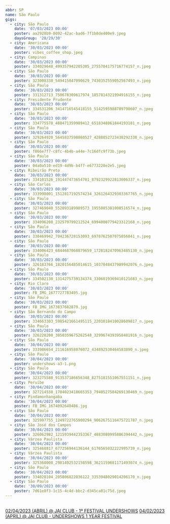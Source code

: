 ```yaml
---
abbr: SP
name: São Paulo
gigs:
  - city: São Paulo
    date: '07/03/2023 00:00'
    poster: aa2928b9-8092-42ac-bad6-7f1b8de400e9.jpeg
    daysGroup: '28/29/30'
  - city: Americana
    date: '30/03/2023 00:00'
    poster: vibes_coffee_shop.jpeg
  - city: Campinas
    date: '30/03/2023 00:00'
    poster: 334029648_499357942205305_2755704175716774157_n.jpeg
  - city: São Paulo
    date: '30/03/2023 00:00'
    poster: 323008338_549415847090629_7430352559052567493_n.jpeg
  - city: São Paulo
    date: '30/03/2023 00:00'
    poster: 331312713_750678309617974_1857814321994916155_n.jpeg
  - city: Presidente Prudente
    date: '30/03/2023 00:00'
    poster: 334531206_3414716545418155_5142595988789798607_n.jpeg
  - city: São Paulo
    date: '30/03/2023 00:00'
    poster: 334775578_488471359989412_6518348861844193181_n.jpeg
  - city: São Paulo
    date: '30/03/2023 00:00'
    poster: 329264920_5645837598860527_4288852723438292338_n.jpeg
  - city: São Paulo
    date: '30/03/2023 00:00'
    poster: f866e7f7-c8fc-4b4b-a44e-7c16dfc9f73b.jpeg
  - city: São Paulo
    date: '30/03/2023 00:00'
    poster: 04a0a510-ed19-4d9b-b4f7-e6773228e2e5.jpeg
  - city: Ribeirão Preto
    date: '30/03/2023 00:00'
    poster: 334101526_191447473654701_8792329922813006337_n.jpeg
  - city: São Carlos
    date: '30/03/2023 00:00'
    poster: 333998001_1512817192574234_3261264329303367765_n.jpeg
  - city: São Paulo
    date: '30/03/2023 00:00'
    poster: 327469040_552093189989573_1955085381008516574_n.jpeg
  - city: São Paulo
    date: '30/03/2023 00:00'
    poster: 334096208_232579799212524_6994000779423312168_n.jpeg
  - city: São Paulo
    date: '30/03/2023 00:00'
    poster: 330469942_704236728153093_6978762507075056041_n.jpeg
  - city: São Paulo
    date: '30/03/2023 00:00'
    poster: 334006423_6844687068879659_1728182470963485130_n.jpeg
  - city: São Paulo
    date: '30/03/2023 00:00'
    poster: 326183766_1820156485014615_1037848437989942076_n.jpeg
  - city: São Paulo
    date: '30/03/2023 00:00'
    poster: 334502130_1314275739134374_3306019369410121683_n.jpeg
  - city: Rio Claro
    date: '30/03/2023 00:00'
    poster: FB_IMG_1677727783495.jpg
  - city: São Paulo
    date: '30/03/2023 00:00'
    poster: FB_IMG_1673837682879.jpg
  - city: São Bernando do Campo
    date: '30/03/2023 00:00'
    poster: 334663303_5985421661495115_2201018410028609817_n.jpeg
  - city: São Paulo
    date: '30/03/2023 00:00'
    poster: 326228200_3050359675262548_3299674393958481916_n.jpeg
  - city: São Paulo
    date: '30/04/2023 00:00'
    poster: 333986654_211616958076072_434892530464583890_n.jpeg
  - city: São Paulo
    date: '30/04/2023 00:00'
    poster: undershows-a3-1.png
  - city: São Paulo
    date: '30/04/2023 00:00'
    poster: 323275580_913537186656348_8275181551067551151_n.jpeg
  - city: Peruíbe
    date: '30/04/2023 00:00'
    poster: 327214538_1784023418665353_7940527584269130469_n.jpeg
  - city: Pindamonhangaba
    date: '30/04/2023 00:00'
    poster: FB_IMG_1674092648486.jpg
  - city: São Paulo
    date: '30/04/2023 00:00'
    poster: 325997755_1249722765900294_9062675116475721787_n.jpeg
  - city: São José dos Campos
    date: '30/04/2023 00:00'
    poster: 326062982_1215939442353367_4883080995806394442_n.jpeg
  - city: Várzea Paulista
    date: '30/04/2023 00:00'
    poster: 325468817_677256944136144_6176565032222995739_n.jpeg
  - city: Várzea Paulista
    date: '30/04/2023 00:00'
    poster: 325368008_2981492532158598_3621159681171493074_n.jpeg
  - city: São Paulo
    date: '30/04/2023 00:00'
    poster: 334028104_205806822036122_3353948029014206170_n.jpeg
  - city: São Paulo
    date: '30/09/2023 00:00'
    poster: 7d61e8f3-1c15-4c4d-bbc2-d345ca81c75d.jpeg
---
```


<br />
<a href="javascript:void(null)" class="class1"
  >02/04/2023 (ABRIL) @ JAI CLUB - 1º FESTIVAL UNDERSHOWS</a
>
<a href="javascript:void(null)" class="class1"
  >04/02/2023 (APRIL) @ JAI CLUB - UNDERSHOWS 1 YEAR FESTIVAL</a
>
